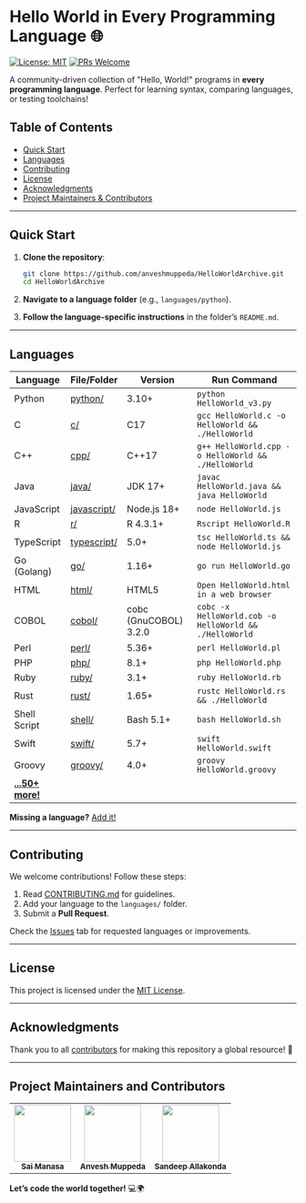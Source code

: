 
# Hello World in Every Programming Language 🌐

[![License: MIT](https://img.shields.io/badge/License-MIT-blue.svg)](LICENSE)
[![PRs Welcome](https://img.shields.io/badge/PRs-welcome-brightgreen.svg)](CONTRIBUTING.md)

A community-driven collection of "Hello, World!" programs in **every programming language**. Perfect for learning syntax, comparing languages, or testing toolchains!

## Table of Contents
- [Quick Start](#quick-start)
- [Languages](#languages)
- [Contributing](#contributing)
- [License](#license)
- [Acknowledgments](#acknowledgments)
- [Project Maintainers & Contributors](#project-maintainers-and-contributors)

---

## Quick Start

1. **Clone the repository**:
   ```bash
   git clone https://github.com/anveshmuppeda/HelloWorldArchive.git
   cd HelloWorldArchive
   ```

2. **Navigate to a language folder** (e.g., `languages/python`).

3. **Follow the language-specific instructions** in the folder’s `README.md`.

---

## Languages

| Language      | File/Folder                          | Version       | Run Command                                       |
|---------------|--------------------------------------|---------------|---------------------------------------------------|
| Python        | [python/](/languages/python)         | 3.10+         | `python HelloWorld_v3.py`                         |
| C             | [c/](/languages/c)                   | C17           | `gcc HelloWorld.c -o HelloWorld && ./HelloWorld`  |
| C++           | [cpp/](/languages/cpp)               | C++17         | `g++ HelloWorld.cpp -o HelloWorld && ./HelloWorld`|
| Java          | [java/](/languages/java)             | JDK 17+       | `javac HelloWorld.java && java HelloWorld`        |
| JavaScript    | [javascript/](/languages/javascript) | Node.js 18+   | `node HelloWorld.js`                              |
| R             | [r/](/languages/r)                   | R 4.3.1+      | `Rscript HelloWorld.R`                            |
| TypeScript    | [typescript/](/languages/typescript) | 5.0+          | `tsc HelloWorld.ts && node HelloWorld.js`         |
| Go (Golang)   | [go/](/languages/go)                 | 1.16+         | `go run HelloWorld.go`                            |
| HTML          | [html/](/languages/html)             | HTML5         | `Open HelloWorld.html in a web browser`           |
| COBOL         | [cobol/](/languages/cobol)           | cobc (GnuCOBOL) 3.2.0 | `cobc -x HelloWorld.cob -o HelloWorld && ./HelloWorld` |
| Perl          | [perl/](/languages/perl)             | 5.36+         | `perl HelloWorld.pl`                              |
| PHP           | [php/](/languages/php)               | 8.1+          | `php HelloWorld.php`                              |
| Ruby          | [ruby/](/languages/ruby)             | 3.1+          | `ruby HelloWorld.rb`                              |
| Rust          | [rust/](/languages/rust)             | 1.65+         | `rustc HelloWorld.rs && ./HelloWorld`             |
| Shell Script  | [shell/](/languages/shell-script)    | Bash 5.1+     | `bash HelloWorld.sh`                              |
| Swift         | [swift/](/languages/swift)           | 5.7+          | `swift HelloWorld.swift`                          |
| Groovy        | [groovy/](/languages/groovy)         | 4.0+          | `groovy HelloWorld.groovy`                        |
| **[...50+ more!](languages/)** | | | |

**Missing a language?** [Add it!](#contributing)

---

## Contributing

We welcome contributions! Follow these steps:
1. Read [CONTRIBUTING.md](CONTRIBUTING.md) for guidelines.
2. Add your language to the `languages/` folder.
3. Submit a **Pull Request**.

Check the [Issues](https://github.com/anveshmuppeda/HelloWorldArchive/issues) tab for requested languages or improvements.

---

## License

This project is licensed under the [MIT License](LICENSE).

---

## Acknowledgments

Thank you to all [contributors](https://github.com/anveshmuppeda/HelloWorldArchive/graphs/contributors) for making this repository a global resource! 🎉

---

## Project Maintainers and Contributors  
<table>
  <tr>
    <td align="center"><a href="https://saimanasak.github.io/profile/"><img src="https://avatars.githubusercontent.com/u/47205414?v=4" width="100px;" alt=""/><br /><sub><b>Sai Manasa</b></sub></a></td>
    <td align="center"><a href="https://anveshmuppeda.github.io/profile/"><img src="https://avatars.githubusercontent.com/u/115966808?v=4" width="100px;" alt=""/><br /><sub><b>Anvesh Muppeda</b></sub></a></td>
    <td align="center"><a href="https://github.com/sandeepallakonda"><img src="https://avatars.githubusercontent.com/u/118200403?v=4" width="100px;" alt=""/><br /><sub><b>Sandeep Allakonda</b></sub></a></td> 
  </tr>
</table>  


**Let’s code the world together!** 💻🌍